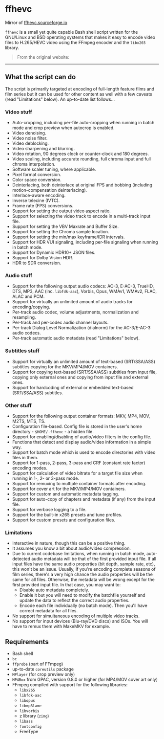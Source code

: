 # ffhevc

Mirror of [ffhevc.sourceforge.io](https://ffhevc.sourceforge.io)

`ffhevc` is a small yet quite capable Bash shell script written for the GNU/Linux and BSD operating systems that makes it easy to encode video files to H.265/HEVC video using the FFmpeg encoder and the `libx265` library.

> From the original website:

---

## What the script can do

The script is primarily targeted at encoding of full-length feature films and film series but it can be used for other content as well with a few caveats (read "Limitations" below). An up-to-date list follows...

### Video stuff

* Auto-cropping, including per-file auto-cropping when running in batch mode and crop preview when autocrop is enabled.
* Video denoising.
* Video noise filter.
* Video deblocking.
* Video sharpening and blurring.
* Video rotation, 90 degrees clock or counter-clock and 180 degrees.
* Video scaling, including accurate rounding, full chroma input and full chroma interpolation.
* Software scaler tuning, where applicable.
* Pixel format conversion.
* Color space conversion.
* Deinterlacing, both deinterlace at original FPS and bobbing (including motion-compensation deinterlacing).
* Interlace-aware encoding.
* Inverse telecine (IVTC).
* Frame rate (FPS) conversions.
* Support for setting the output video aspect ratio.
* Support for selecting the video track to encode in a multi-track input file.
* Support for setting the VBV Maxrate and Buffer Size.
* Support for setting the Chroma sample location.
* Support for setting the min/max keyframe/IDR intervals.
* Support for HDR VUI signaling, including per-file signaling when running in batch mode.
* Support for Dynamic HDR10+ JSON files.
* Support for Dolby Vision HDR.
* HDR to SDR conversion.

### Audio stuff

* Support for the following output audio codecs: AC-3, E-AC-3, TrueHD, DTS, MP3, AAC (inc. `libfdk-aac`), Vorbis, Opus, WMAv1, WMAv2, FLAC, ALAC and PCM.
* Support for virtually an unlimited amount of audio tracks for encoding/copying.
* Per-track audio codec, volume adjustments, normalization and resampling.
* Per-track and per-codec audio channel layouts.
* Per-track Dialog Level Normalization (dialnorm) for the AC-3/E-AC-3 audio codecs.
* Per-track automatic audio metadata (read "Limitations" below).


### Subtitles stuff

* Support for virtually an unlimited amount of text-based (SRT/SSA/ASS) subtitles copying for the MKV/MP4/MOV containers.
* Support for copying text-based (SRT/SSA/ASS) subtitles from input file, copying only external ones and copying from input file and external ones.
* Support for hardcoding of external or embedded text-based (SRT/SSA/ASS) subtitles.

### Other stuff

* Support for the following output container formats: MKV, MP4, MOV, M2TS, MTS, TS.
* Configuration file-based. Config file is stored in the user's home directory - `$HOME/.ffhevc` - a hidden file.
* Support for enabling/disabling of audio/video filters in the config file.
* Functions that detect and display audio/video information in a simple way.
* Support for batch mode which is used to encode directories with video files in them.
* Support for 1-pass, 2-pass, 3-pass and CRF (constant rate factor) encoding modes.
* Support for calculation of video bitrate for a target file size when running in 1-, 2- or 3-pass mode.
* Support for remuxing to multiple container formats after encoding.
* Support for cover art for the MKV/MP4/MOV containers.
* Support for custom and automatic metadata tagging.
* Support for auto-copy of chapters and metadata (if any) from the input file.
* Support for verbose logging to a file.
* Support for the built-in x265 presets and tune profiles.
* Support for custom presets and configuration files.

### Limitations

* Interactive in nature, though this can be a positive thing.
* It assumes you know a bit about audio/video compression.
* Due to current codebase limitations, when running in batch mode, auto-detected audio metadata will be that of the first provided input file. If all input files have the same audio properties (bit depth, sample rate, etc), this won't be an issue. Usually, if you're encoding complete seasons of film series, there's a very high chance the audio properties will be the same for all files. Otherwise, the metadata will be wrong except for the first provided input file. In that case, you may want to:
	* Disable auto metadata completely.
	* Enable it but you will need to modify the batchfile yourself and update the data to reflect the correct audio properties.
	* Encode each file individually (no batch mode). Then you'll have correct metadata for all files.
* No support for simultaneous encoding of multiple video tracks.
* No support for input devices (Blu-ray/DVD discs) and ISOs. You will have to remux them with MakeMKV for example.

## Requirements

* Bash shell
* `bc`
* `ffprobe` (part of FFmpeg)
* up-to-date `coreutils` package
* `MPlayer` (for crop preview only)
* `MP4Box` from GPAC, version 0.8.0 or higher (for MP4/MOV cover art only)
* FFmpeg compiled with support for the following libraries:
	* `libx265`
	* `libfdk-aac`
	* `libopus`
	* `libmp3lame`
	* `libvorbis`
	* z library (`zimg`)
	* `libass`
	* `fontconfig`
	* FreeType